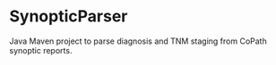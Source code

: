 # SynopticParser
Java Maven project to parse diagnosis and TNM staging from CoPath synoptic reports.
